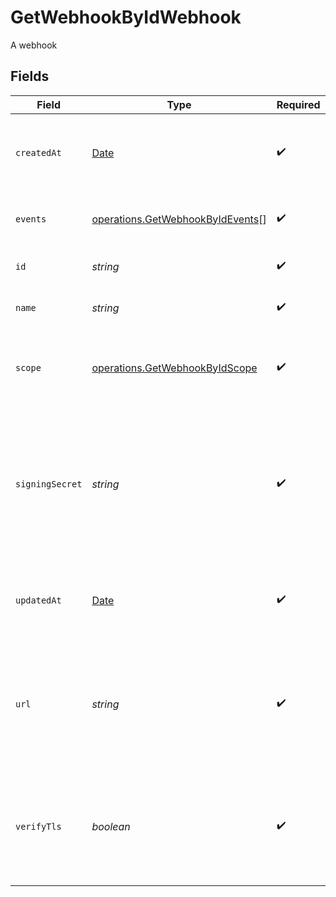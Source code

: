 # GetWebhookByIdWebhook

A webhook


## Fields

| Field                                                                                                              | Type                                                                                                               | Required                                                                                                           | Description                                                                                                        | Example                                                                                                            |
| ------------------------------------------------------------------------------------------------------------------ | ------------------------------------------------------------------------------------------------------------------ | ------------------------------------------------------------------------------------------------------------------ | ------------------------------------------------------------------------------------------------------------------ | ------------------------------------------------------------------------------------------------------------------ |
| `createdAt`                                                                                                        | [Date](https://developer.mozilla.org/en-US/docs/Web/JavaScript/Reference/Global_Objects/Date)                      | :heavy_check_mark:                                                                                                 | The date and time the webhook was created.                                                                         | 2015-09-21T17:29:21.042Z                                                                                           |
| `events`                                                                                                           | [operations.GetWebhookByIdEvents](../../models/operations/getwebhookbyidevents.md)[]                               | :heavy_check_mark:                                                                                                 | Events that will trigger the webhook                                                                               |                                                                                                                    |
| `id`                                                                                                               | *string*                                                                                                           | :heavy_check_mark:                                                                                                 | The unique ID of the webhook                                                                                       |                                                                                                                    |
| `name`                                                                                                             | *string*                                                                                                           | :heavy_check_mark:                                                                                                 | Name of the webhook                                                                                                |                                                                                                                    |
| `scope`                                                                                                            | [operations.GetWebhookByIdScope](../../models/operations/getwebhookbyidscope.md)                                   | :heavy_check_mark:                                                                                                 | The scope in which the relevant events that will trigger webhooks                                                  |                                                                                                                    |
| `signingSecret`                                                                                                    | *string*                                                                                                           | :heavy_check_mark:                                                                                                 | Masked value of the secret used to build an HMAC hash of the payload and passed as a header in the webhook request |                                                                                                                    |
| `updatedAt`                                                                                                        | [Date](https://developer.mozilla.org/en-US/docs/Web/JavaScript/Reference/Global_Objects/Date)                      | :heavy_check_mark:                                                                                                 | The date and time the webhook was last updated.                                                                    | 2015-09-21T17:29:21.042Z                                                                                           |
| `url`                                                                                                              | *string*                                                                                                           | :heavy_check_mark:                                                                                                 | URL to deliver the webhook to. Note: protocol must be included as well (only https is supported)                   |                                                                                                                    |
| `verifyTls`                                                                                                        | *boolean*                                                                                                          | :heavy_check_mark:                                                                                                 | Whether to enforce TLS certificate verification when delivering the webhook                                        |                                                                                                                    |